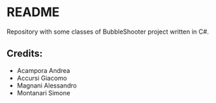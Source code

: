 # README #
 Repository with some classes of BubbleShooter project written in C#.

## Credits:

* Acampora Andrea
* Accursi Giacomo
* Magnani Alessandro
* Montanari Simone